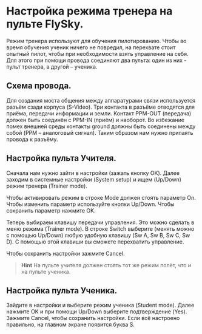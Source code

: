 >
# Настройка режима тренера на пульте FlySky.
Режим тренера используют для обучения пилотированию. Чтобы во время обучения ученик ничего не повредил, на перехвате стоит опытный пилот, чтобы при необходимости взять управление на себя.
Для этого при помощи провода соединяют два пульта: один из них - пульт тренера, а другой – ученика.
## Схема провода.
[](docs/assets/pins_for_flysky.jpg)
Для создания моста общения между аппаратурами связи используется разъём сзади корпуса (S-Video).  Три контакта в разъёме отводятся для приёма, передачи информации и земли. Контакт PPM-OUT (передача) должен быть соединён с PPM-IN (приём) и наоборот.  Во избежание помех внешней среды контакты ground должны быть соединены между собой (PPM – аналоговый сигнал).
Таким образом нам нужно припаять провода к разъёму.
[](docs/assets/flysky_cable.jpg)

## Настройка пульта Учителя.
Сначала нам нужно зайти в настройки (зажать кнопку OK). Далее заходим в системные настройки (System setup) и ищем (Up/Down) режим тренера (Trainer mode).

Чтобы активировать режим в строке Mode должен стоять параметр On. Чтобы изменить параметр используйте кнопки Up/Down. Чтобы сохранить параметр нажмите OK.

Теперь выбираем клавишу передачи управления.
Это можно сделать в меню режима (Trainer mode). В строке Switch выберите (менять можно с помощью Up/Down)  любую удобную клавишу (Sw A, Sw B, Sw C, Sw D). С помощью этой клавиши вы сможете перехватить управление.

Чтобы сохранить настройки зажмите Cancel.

>**Hint** На пульте учителя должен стоять тот же режим полёт, что и на пульте ученика.

## Настройка пульта Ученика.
Зайдите в настройки и выберите режим ученика (Student mode). Далее нажмите OK и при помощи Up/Down выберите подтверждение (Yes).
Зажмите Cancel, чтобы сохранить настройки.
Если всё настроено правильно, на главном экране появится буква S.
